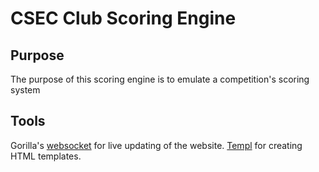 # CSEC Club Scoring Engine

## Purpose
The purpose of this scoring engine is to emulate a competition's scoring system

## Tools
Gorilla's [websocket](https://pkg.go.dev/github.com/gorilla/websocket) for live updating of the website.
[Templ](https://pkg.go.dev/github.com/a-h/templ@v0.2.543) for creating HTML templates.

